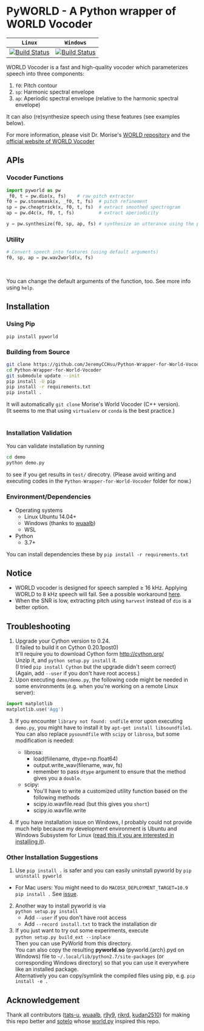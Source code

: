 # PyWORLD - A Python wrapper of WORLD Vocoder


| **`Linux`** | **`Windows`** |
|-----------------|-----------|
| [![Build Status](https://app.travis-ci.com/JeremyCCHsu/Python-Wrapper-for-World-Vocoder.svg?branch=master)](https://app.travis-ci.com/JeremyCCHsu/Python-Wrapper-for-World-Vocoder) | [![Build Status](https://ci.appveyor.com/api/projects/status/github/JeremyCCHsu/Python-Wrapper-for-World-Vocoder?svg=true)](https://ci.appveyor.com/project/JeremyCCHsu/python-wrapper-for-world-vocoder) |




WORLD Vocoder is a fast and high-quality vocoder
which parameterizes speech into three components:

  1. `f0`: Pitch contour
  2. `sp`: Harmonic spectral envelope
  3. `ap`: Aperiodic spectral envelope (relative to the harmonic spectral envelope)

It can also (re)synthesize speech using these features (see examples below).

For more information, please visit Dr. Morise's [WORLD repository](https://github.com/mmorise/World)
and the [official website of WORLD Vocoder](http://ml.cs.yamanashi.ac.jp/world/english)


## APIs

### Vocoder Functions
```python
import pyworld as pw
_f0, t = pw.dio(x, fs)    # raw pitch extractor
f0 = pw.stonemask(x, _f0, t, fs)  # pitch refinement
sp = pw.cheaptrick(x, f0, t, fs)  # extract smoothed spectrogram
ap = pw.d4c(x, f0, t, fs)         # extract aperiodicity

y = pw.synthesize(f0, sp, ap, fs) # synthesize an utterance using the parameters
```


### Utility
```python
# Convert speech into features (using default arguments)
f0, sp, ap = pw.wav2world(x, fs)
```
<br/>

You can change the default arguments of the function, too.
See more info using `help`.


## Installation

### Using Pip
`pip install pyworld`
<br/>

### Building from Source
```bash
git clone https://github.com/JeremyCCHsu/Python-Wrapper-for-World-Vocoder.git
cd Python-Wrapper-for-World-Vocoder
git submodule update --init
pip install -U pip
pip install -r requirements.txt
pip install .
```
It will automatically `git clone` Morise's World Vocoder (C++ version).<br/>
(It seems to me that using `virtualenv` or `conda` is the best practice.)<br/>
<br/>

### Installation Validation
You can validate installation by running
```bash
cd demo
python demo.py
```
to see if you get results in `test/` direcotry.
(Please avoid writing and executing codes in the `Python-Wrapper-for-World-Vocoder` folder for now.)<br/>

### Environment/Dependencies
- Operating systems
  - Linux Ubuntu 14.04+
  - Windows (thanks to [wuaalb](https://github.com/wuaalb))
  - WSL
- Python
  - 3.7+

You can install dependencies these by `pip install -r requirements.txt`



## Notice
- WORLD vocoder is designed for speech sampled ≥ 16 kHz.
  Applying WORLD to 8 kHz speech will fail.
  See a possible workaround [here](https://github.com/JeremyCCHsu/Python-Wrapper-for-World-Vocoder/issues/54).
- When the SNR is low, extracting pitch using `harvest` instead of `dio`
  is a better option.


## Troubleshooting
1. Upgrade your Cython version to 0.24.<br/>
   (I failed to build it on Cython 0.20.1post0)<br/>
   It'll require you to download Cython form http://cython.org/<br/>
   Unzip it, and `python setup.py install` it.<br/>
   (I tried `pip install Cython` but the upgrade didn't seem correct)<br/>
   (Again, add `--user` if you don't have root access.)
2. Upon executing `demo/demo.py`, the following code might be needed in some environments (e.g. when you're working on a remote Linux server):<br/>

 ```python
 import matplotlib
 matplotlib.use('Agg')
 ```
3. If you encounter `library not found: sndfile` error upon executing `demo.py`,
   you might have to install it by `apt-get install libsoundfile1`.
   You can also replace `pysoundfile` with `scipy` or `librosa`, but some modification is needed:
   - librosa:
     - load(fiilename, dtype=np.float64)
     - output.write_wav(filename, wav, fs)
     - remember to pass `dtype` argument to ensure that the method gives you a `double`.
   - scipy:
     - You'll have to write a customized utility function based on the following methods
     - scipy.io.wavfile.read (but this gives you `short`)
     - scipy.io.wavfile.write

4. If you have installation issue on Windows, I probably could not provide
   much help because my development environment is Ubuntu
   and Windows Subsystem for Linux ([read this if you are interested in installing it](https://github.com/JeremyCCHsu/wsl)).


### Other Installation Suggestions
1. Use `pip install .` is safer and you can easily uninstall pyworld by `pip uninstall pyworld`
  - For Mac users: You might need to do `MACOSX_DEPLOYMENT_TARGET=10.9 pip install .` See [issue](https://github.com/SeanNaren/warp-ctc/issues/129#issuecomment-502349652).
2. Another way to install pyworld is via<br/>
   `python setup.py install`<br/>
   - Add `--user` if you don't have root access<br/>
   - Add `--record install.txt` to track the installation dir<br/>
3. If you just want to try out some experiments, execute<br/>
  `python setup.py build_ext --inplace`<br/>
  Then you can use PyWorld from this directory.<br/>
  You can also copy the resulting **pyworld.so** (pyworld.{arch}.pyd on Windows) file to
  `~/.local/lib/python2.7/site-packages` (or corresponding Windows directory)
  so that you can use it everywhere like an installed package.<br/>
  Alternatively you can copy/symlink the compiled files using pip, e.g. `pip install -e .`



## Acknowledgement
Thank all contributors ([tats-u](https://github.com/tats-u), [wuaalb](https://github.com/wuaalb), [r9y9](https://github.com/r9y9), [rikrd](https://github.com/rikrd), [kudan2510](https://github.com/kundan2510)) for making this repo better and [sotelo](https://github.com/sotelo) whose [world.py](https://github.com/sotelo/world.py) inspired this repo.<br/>
